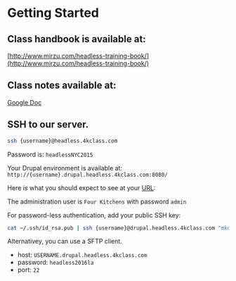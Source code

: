 # Getting Started
## Class handbook is available at:
[http://www.mirzu.com/headless-training-book/](http://www.mirzu.com/headless-training-book/)

## Class notes available at:
[Google Doc](http://4ktch.in/1O7aTHy)

## SSH to our server.

```bash
ssh {username}@headless.4kclass.com
```

Password is: `headlessNYC2015`

Your Drupal environment is available at: `http://{username}.drupal.headless.4kclass.com:8080/`

Here is what you should expect to see at your [URL](http://finished.drupal.headless.4kclass.com:8080/):

The administration user is `Four Kitchens` with password `admin`

For password-less authentication, add your public SSH key:

```bash
cat ~/.ssh/id_rsa.pub | ssh {username}@drupal.headless.4kclass.com "mkdir ~/.ssh; cat >> ~/.ssh/authorized_keys"
```

Alternativey, you can use a SFTP client.
- host: `USERNAME.drupal.headless.4kclass.com`
- password: `headless2016la`
- port: `22`
